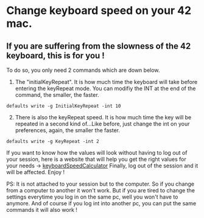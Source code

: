 # Change keyboard speed on your 42 mac.

## If you are suffering from the slowness of the 42 keyboard, this is for you !

To do so, you only need 2 commands which are down below. 

1. The "initialKeyRepeat". It is how much time the keyboard will take before entering the keyRepeat mode. You can modifiy the INT at the end of the command, the smaller, the faster.
```
defaults write -g InitialKeyRepeat -int 10
```

2. There is also the keyRepeat speed. It is how much time the key will be repeated in a second kind of...Like before, just change the int on your preferences, again, the smaller the faster.
```
defaults write -g KeyRepeat -int 2
```

If you want to know how the values will look without having to log out of your session, here is a website that will help you get the right values for your needs -> [keyboardSpeedCalculator](https://mac-key-repeat.zaymon.dev/)
Finally, log out of the session and it will be affected. Enjoy !

PS: It is not attached to your session but to the computer. So if you change from a computer to another it won't work. But if you are tired to change the settings everytime you log in on the same pc, well you won't have to anymore. 
And of course if you log int into another pc, you can put the same commands it will also work !
